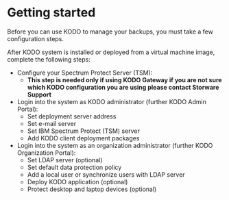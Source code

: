 # Getting started

Before you can use KODO to manage your backups, you must take a few configuration steps.

After KODO system is installed or deployed from a virtual machine image, complete the following steps:

* Configure your Spectrum Protect Server \(TSM\):
  * **This step is needed only if using KODO Gateway if you are not sure which KODO configuration you are using please contact Storware Support**
* Login into the system as KODO administrator \(further KODO Admin Portal\):
  * Set deployment server address
  * Set e-mail server
  * Set IBM Spectrum Protect \(TSM\) server 
  * Add KODO client deployment packages
* Login into the system as an organization administrator \(further KODO Organization Portal\):
  * Set LDAP server \(optional\)
  * Set default data protection policy
  * Add a local user or synchronize users with LDAP server 
  * Deploy KODO application \(optional\)
  * Protect desktop and laptop devices \(optional\)

